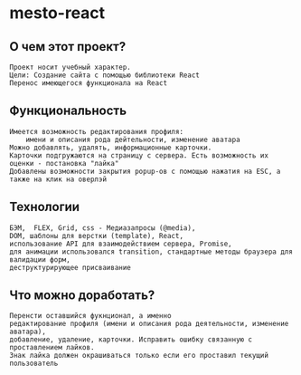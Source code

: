 # mesto-react

## О чем этот проект?
	Проект носит учебный характер.
	Цели: Создание сайта с помощью библиотеки React
	Перенос имеющегося функционала на React

## Функциональность
	Имеется возможность редактирования профиля: 
		имени и описания рода дейтельности, изменение аватара
	Можно добавлять, удалять, информационные карточки.
	Карточки подгружаются на страницу с сервера. Есть возможность их оценки - постановка "лайка"
	Добавлены возможности закрытия popup-ов с помощью нажатия на ESC, а также на клик на оверлэй

## Технологии
	БЭМ,  FLEX, Grid, css - Медиазапросы (@media), 
	DOM, шаблоны для верстки (template), React, 
	использование API для взаимодействием сервера, Promise,
	для анимации использовался transition, стандартные методы браузера для валидации форм, 
	деструктурирующее присваивание
	
## Что можно доработать?
	Перенсти оставшийся фукнционал, а именно 
	редактирование профиля (имени и описания рода деятельности, изменение аватара),
	добавление, удаление, карточки. Исправить ошибку связанную с проставлением лайков.
	Знак лайка должен окрашиваться только если его проставил текущий пользователь
